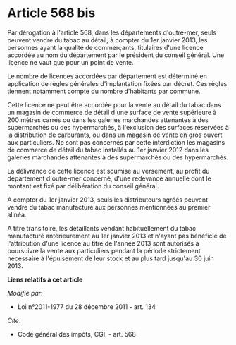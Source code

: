# Article 568 bis

Par dérogation à l'article 568, dans les départements d'outre-mer, seuls peuvent vendre du tabac au détail, à compter du 1er
janvier 2013, les personnes ayant la qualité de commerçants, titulaires d'une licence accordée au nom du département par le
président du conseil général. Une licence ne vaut que pour un point de vente.

Le nombre de licences accordées par département est déterminé en application de règles générales d'implantation fixées par
décret. Ces règles tiennent notamment compte du nombre d'habitants par commune.

Cette licence ne peut être accordée pour la vente au détail du tabac dans un magasin de commerce de détail d'une surface de
vente supérieure à 200 mètres carrés ou dans les galeries marchandes attenantes à des supermarchés ou des hypermarchés, à
l'exclusion des surfaces réservées à la distribution de carburants, ou dans un magasin de vente en gros ouvert aux
particuliers. Ne sont pas concernés par cette interdiction les magasins de commerce de détail du tabac installés au 1er
janvier 2012 dans les galeries marchandes attenantes à des supermarchés ou des hypermarchés.

La délivrance de cette licence est soumise au versement, au profit du département d'outre-mer concerné, d'une redevance
annuelle dont le montant est fixé par délibération du conseil général.

A compter du 1er janvier 2013, seuls les distributeurs agréés peuvent vendre du tabac manufacturé aux personnes mentionnées
au premier alinéa.

A titre transitoire, les détaillants vendant habituellement du tabac manufacturé antérieurement au 1er janvier 2013 et
n'ayant pas bénéficié de l'attribution d'une licence au titre de l'année 2013 sont autorisés à poursuivre la vente aux
particuliers pendant la période strictement nécessaire à l'épuisement de leur stock et au plus tard jusqu'au 30 juin 2013.

**Liens relatifs à cet article**

_Modifié par_:

  - Loi n°2011-1977 du 28 décembre 2011 - art. 134

_Cite_:

  - Code général des impôts, CGI. - art. 568
